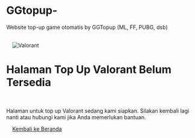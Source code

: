 # GGtopup-
Website top-up game otomatis by GGTopup (ML, FF, PUBG, dsb)
<!-- Contoh Halaman Placeholder untuk Top Up Game --><!DOCTYPE html><html lang="id">
<head>
  <meta charset="UTF-8" />
  <meta name="viewport" content="width=device-width, initial-scale=1.0" />
  <title>Top Up Valorant - GGTopup</title>
  <link rel="stylesheet" href="/styles.css" />
  <style>
    body {
      font-family: 'Segoe UI', sans-serif;
      background-color: #e6f0fa;
      display: flex;
      flex-direction: column;
      align-items: center;
      justify-content: center;
      min-height: 100vh;
      padding: 20px;
      text-align: center;
    }
    .placeholder {
      background-color: white;
      border-radius: 12px;
      padding: 40px;
      box-shadow: 0 4px 12px rgba(0,0,0,0.1);
      max-width: 500px;
      width: 100%;
    }
    .placeholder img {
      width: 100px;
      margin-bottom: 20px;
    }
    h1 {
      font-size: 1.8rem;
      margin-bottom: 10px;
    }
    p {
      font-size: 1rem;
      color: #444;
      margin-bottom: 20px;
    }
    .back-btn {
      background-color: #1d4ed8;
      color: white;
      border: none;
      padding: 10px 20px;
      border-radius: 8px;
      text-decoration: none;
      font-size: 1rem;
    }
    .back-btn:hover {
      background-color: #2563eb;
    }
  </style>
</head>
<body>
  <div class="placeholder">
    <img src="/assets/icons/valorant.png" alt="Valorant">
    <h1>Halaman Top Up Valorant Belum Tersedia</h1>
    <p>Halaman untuk top up Valorant sedang kami siapkan. Silakan kembali lagi nanti atau hubungi kami jika Anda memerlukan bantuan.</p>
    <a href="/" class="back-btn">Kembali ke Beranda</a>
  </div>
</body>
</html>
